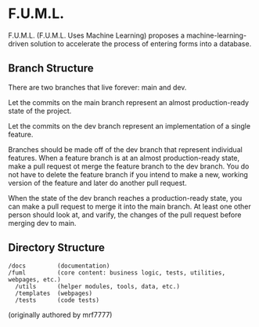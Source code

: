 # F.U.M.L.
F.U.M.L. (F.U.M.L. Uses Machine Learning) proposes a machine-learning-driven solution to accelerate the process of entering forms into a database.

## Branch Structure
There are two branches that live forever: main and dev.

Let the commits on the main branch represent an almost production-ready state of the project.

Let the commits on the dev branch represent an implementation of a single feature.

Branches should be made off of the dev branch that represent individual features. When a feature branch is at an almost production-ready state, make a pull request ot merge the feature branch to the dev branch. You do not have to delete the feature branch if you intend to make a new, working version of the feature and later do another pull request.

When the state of the dev branch reaches a production-ready state, you can make a pull request to merge it into the main branch. At least one other person should look at, and varify, the changes of the pull request before merging dev to main.

## Directory Structure
```
/docs         (documentation)
/fuml         (core content: business logic, tests, utilities, webpages, etc.)
  /utils      (helper modules, tools, data, etc.)
  /templates  (webpages)
  /tests      (code tests)
```

(originally authored by mrf7777)
